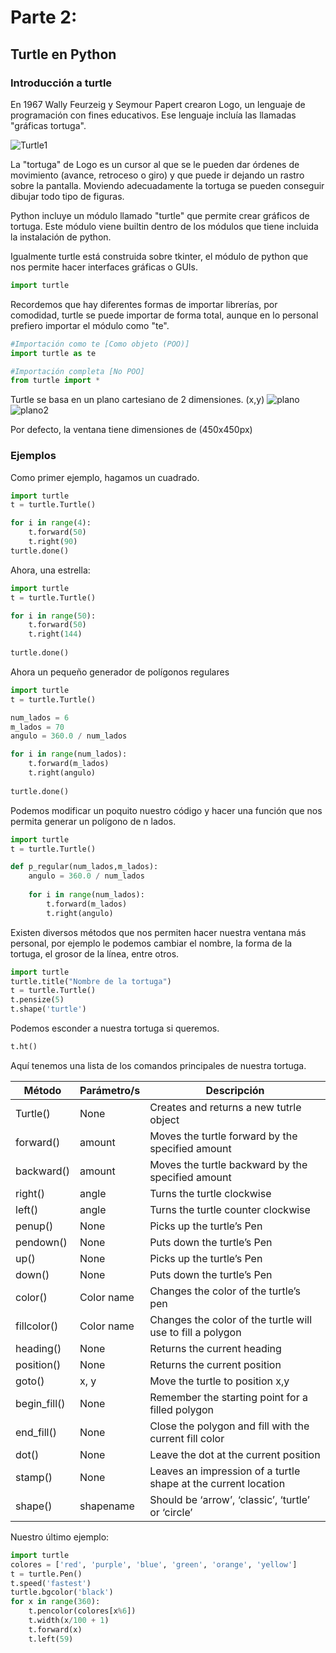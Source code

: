 # Parte 2:
## Turtle en Python
### Introducción a turtle

En 1967 Wally Feurzeig y Seymour Papert crearon Logo, un lenguaje de programación con fines educativos. Ese lenguaje incluía las llamadas "gráficas tortuga".

![Turtle1](https://pythonturtle.org/images/screenshot.gif)

La "tortuga" de Logo es un cursor al que se le pueden dar órdenes de movimiento (avance, retroceso o giro) y que puede ir dejando un rastro sobre la pantalla. Moviendo adecuadamente la tortuga se pueden conseguir dibujar todo tipo de figuras.

Python incluye un módulo llamado "turtle" que permite crear gráficos de tortuga. Este módulo viene builtin dentro de los módulos que tiene incluida la instalación de python.

Igualmente turtle está construida sobre tkinter, el módulo de python que nos permite hacer interfaces gráficas o GUIs.
```python
import turtle
```
Recordemos que hay diferentes formas de importar librerías, por comodidad, turtle se puede importar de forma total, aunque en lo personal prefiero importar el módulo como "te".

```python
#Importación como te [Como objeto (POO)]
import turtle as te
```
```python
#Importación completa [No POO]
from turtle import *
```

Turtle se basa en un plano cartesiano de 2 dimensiones. (x,y)
![plano](https://dr282zn36sxxg.cloudfront.net/datastreams/f-d%3Acc30c644705acbd38839184a380f248765476b370c9ed509f3a13a8b%2BIMAGE_TINY%2BIMAGE_TINY.1)
![plano2](https://www.mclibre.org/consultar/python/img/turtle/turtle-ejes.png)

Por defecto, la ventana tiene dimensiones de (450x450px)

### Ejemplos
Como primer ejemplo, hagamos un cuadrado.

```python
import turtle
t = turtle.Turtle()

for i in range(4):
	t.forward(50)
	t.right(90)
turtle.done()
```

Ahora, una estrella:

```python
import turtle
t = turtle.Turtle()

for i in range(50):
	t.forward(50)
	t.right(144)
	
turtle.done()
```

Ahora un pequeño generador de polígonos regulares

```python
import turtle
t = turtle.Turtle()

num_lados = 6
m_lados = 70
angulo = 360.0 / num_lados

for i in range(num_lados):
	t.forward(m_lados)
	t.right(angulo)
	
turtle.done()
```

Podemos modificar un poquito nuestro código y hacer una función que nos permita generar un polígono de n lados.

```python
import turtle
t = turtle.Turtle()

def p_regular(num_lados,m_lados):
    angulo = 360.0 / num_lados
    
    for i in range(num_lados):
    	t.forward(m_lados)
    	t.right(angulo)

```

Existen diversos métodos que nos permiten hacer nuestra ventana más personal, por ejemplo le podemos cambiar el nombre, la forma de la tortuga, el grosor de la línea, entre otros.

```python
import turtle
turtle.title("Nombre de la tortuga")
t = turtle.Turtle()
t.pensize(5)
t.shape('turtle')
```

Podemos esconder a nuestra tortuga si queremos.

```python
t.ht()
```

Aquí tenemos una lista de los comandos principales de nuestra tortuga.

<table><thead><tr><th>Método</th><th>Parámetro/s</th><th>Descripción</th></tr></thead><tbody><tr><td>Turtle()</td><td>None</td><td>Creates and returns a new tutrle object</td></tr><tr><td>forward()</td><td>amount</td><td>Moves the turtle forward by the specified amount</td></tr><tr><td>backward()</td><td>amount</td><td>Moves the turtle backward by the specified amount</td></tr><tr><td>right()</td><td>angle</td><td>Turns the turtle clockwise</td></tr><tr><td>left()</td><td>angle</td><td>Turns the turtle counter clockwise</td></tr><tr><td>penup()</td><td>None</td><td>Picks up the turtle’s Pen</td></tr><tr><td>pendown()</td><td>None</td><td>Puts down the turtle’s Pen</td></tr><tr><td>up()</td><td>None</td><td>Picks up the turtle’s Pen</td></tr><tr><td>down()</td><td>None</td><td>Puts down the turtle’s Pen</td></tr><tr><td>color()</td><td>Color name</td><td>Changes the color of the turtle’s pen</td></tr><tr><td>fillcolor()</td><td>Color name</td><td>Changes the color of the turtle will use to fill a polygon</td></tr><tr><td>heading()</td><td>None</td><td>Returns the current heading</td></tr><tr><td>position()</td><td>None</td><td>Returns the current position</td></tr><tr><td>goto()</td><td>x, y</td><td>Move the turtle to position x,y</td></tr><tr><td>begin_fill()</td><td>None</td><td>Remember the starting point for a filled polygon</td></tr><tr><td>end_fill()</td><td>None</td><td>Close the polygon and fill with the current fill color</td></tr><tr><td>dot()</td><td>None</td><td>Leave the dot at the current position</td></tr><tr><td>stamp()</td><td>None</td><td>Leaves an impression of a turtle shape at the current location</td></tr><tr><td>shape()</td><td>shapename</td><td>Should be ‘arrow’, ‘classic’, ‘turtle’ or ‘circle’</td></tr></tbody></table>

Nuestro último ejemplo:

```python
import turtle
colores = ['red', 'purple', 'blue', 'green', 'orange', 'yellow']
t = turtle.Pen()
t.speed('fastest')
turtle.bgcolor('black')
for x in range(360):
	t.pencolor(colores[x%6])
	t.width(x/100 + 1)
	t.forward(x)
	t.left(59)

```
